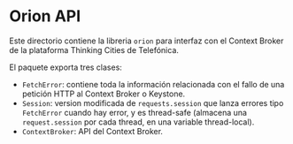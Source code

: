 # Orion API

Este directorio contiene la libreria `orion` para interfaz con el Context Broker de la plataforma Thinking Cities de Telefónica.

El paquete exporta tres clases:

- `FetchError`: contiene toda la información relacionada con el fallo de una petición HTTP al Context Broker o Keystone.
- `Session`: version modificada de `requests.session` que lanza errores tipo `FetchError` cuando hay error, y es thread-safe (almacena una `request.session` por cada thread, en una variable thread-local).
- `ContextBroker`: API del Context Broker.
